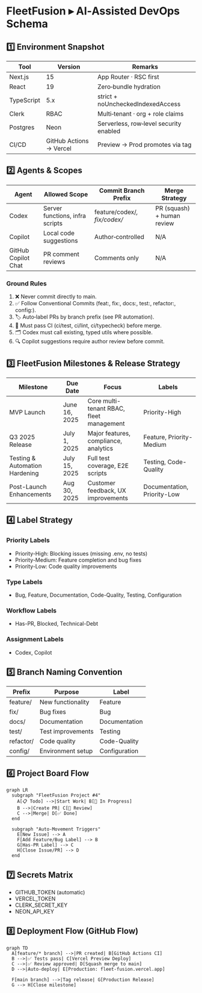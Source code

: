 
# FleetFusion ▸ AI‑Assisted DevOps Schema

## 1️⃣ Environment Snapshot
| Tool       | Version | Remarks                  |
|------------|---------|--------------------------|
| Next.js    | 15      | App Router · RSC first   |
| React      | 19      | Zero‑bundle hydration    |
| TypeScript | 5.x     | strict + noUncheckedIndexedAccess |
| Clerk      | RBAC    | Multi‑tenant · org + role claims |
| Postgres   | Neon    | Serverless, row‑level security enabled |
| CI/CD      | GitHub Actions → Vercel | Preview → Prod promotes via tag |

## 2️⃣ Agents & Scopes
| Agent          | Allowed Scope                    | Commit Branch Prefix        | Merge Strategy             |
|----------------|--------------------------------|----------------------------|---------------------------|
| Codex          | Server functions, infra scripts | feature/codex/*, fix/codex/* | PR (squash) + human review |
| Copilot        | Local code suggestions           | Author‑controlled            | N/A                       |
| GitHub Copilot Chat | PR comment reviews           | Comments only                | N/A                       |

### Ground Rules
1. ❌ Never commit directly to main.
2. ✅ Follow Conventional Commits (feat:, fix:, docs:, test:, refactor:, config:).
3. 🏷 Auto‑label PRs by branch prefix (see PR automation).
4. 🧪 Must pass CI (ci/test, ci/lint, ci/typecheck) before merge.
5. 🗂 Codex must call existing, typed utils where possible.
6. 🔍 Copilot suggestions require author review before commit.

## 3️⃣ FleetFusion Milestones & Release Strategy

| Milestone                      | Due Date      | Focus                                      | Labels                      |
|--------------------------------|---------------|--------------------------------------------|-----------------------------|
| MVP Launch                     | June 16, 2025 | Core multi-tenant RBAC, fleet management   | Priority-High               |
| Q3 2025 Release                | July 1, 2025  | Major features, compliance, analytics      | Feature, Priority-Medium    |
| Testing & Automation Hardening | July 15, 2025 | Full test coverage, E2E scripts            | Testing, Code-Quality       |
| Post-Launch Enhancements       | Aug 30, 2025  | Customer feedback, UX improvements         | Documentation, Priority-Low |

## 4️⃣ Label Strategy

### Priority Labels
- Priority-High: Blocking issues (missing .env, no tests)
- Priority-Medium: Feature completion and bug fixes
- Priority-Low: Code quality improvements

### Type Labels
- Bug, Feature, Documentation, Code-Quality, Testing, Configuration

### Workflow Labels
- Has-PR, Blocked, Technical-Debt

### Assignment Labels
- Codex, Copilot

## 5️⃣ Branch Naming Convention

| Prefix    | Purpose               | Label          |
|-----------|-----------------------|----------------|
| feature/  | New functionality     | Feature        |
| fix/      | Bug fixes             | Bug            |
| docs/     | Documentation         | Documentation  |
| test/     | Test improvements     | Testing        |
| refactor/ | Code quality          | Code-Quality   |
| config/   | Environment setup     | Configuration  |

## 6️⃣ Project Board Flow

```mermaid
graph LR
  subgraph "FleetFusion Project #4"
    A[📋 Todo] -->|Start Work| B[🔄 In Progress]
    B -->|Create PR| C[👀 Review]
    C -->|Merge| D[✅ Done]
  end

  subgraph "Auto-Movement Triggers"
    E[New Issue] --> A
    F[Add Feature/Bug Label] --> B
    G[Has-PR Label] --> C
    H[Close Issue/PR] --> D
  end
````

## 7️⃣ Secrets Matrix

* GITHUB\_TOKEN (automatic)
* VERCEL\_TOKEN
* CLERK\_SECRET\_KEY
* NEON\_API\_KEY

## 8️⃣ Deployment Flow (GitHub Flow)

```mermaid
graph TD
  A[feature/* branch] -->|PR created| B[GitHub Actions CI]
  B -->|✅ Tests pass| C[Vercel Preview Deploy]
  C -->|✅ Review approved| D[Squash merge to main]
  D -->|Auto-deploy| E[Production: fleet-fusion.vercel.app]
  
  F[main branch] -->|Tag release| G[Production Release]
  G --> H[Close milestone]
```


